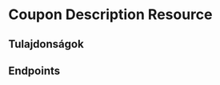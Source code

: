 # Coupon Description Resource

## Tulajdonságok

<ResourceProperties :resource="'coupon_description'" :lang="'hu'"/>

## Endpoints

[//]: <> (GET ENDPOINT)
<ResourceEndpoint :resource="'coupon_description'" :endpoint="'get'" :lang="'hu'">

<template v-slot:responseJSON>

<<< @/docs/fixtures/api/coupon_description/response/json/get_id.json

</template>

<template v-slot:responseXML>

<<< @/docs/fixtures/api/coupon_description/response/xml/get_id.xml

</template>

</ResourceEndpoint>

[//]: <> (GETCOLLECTION ENDPOINT)
<ResourceEndpoint :resource="'coupon_description'" :endpoint="'getCollection'" :lang="'hu'">

<template v-slot:responseJSON>

<<< @/docs/fixtures/api/coupon_description/response/json/get_page.json

</template>

<template v-slot:responseXML>

<<< @/docs/fixtures/api/coupon_description/response/xml/get_page.xml

</template>

</ResourceEndpoint>

[//]: <> (POST ENDPOINT)
<ResourceEndpoint :resource="'coupon_description'" :endpoint="'post'" :lang="'hu'">

<template v-slot:request>

<<< @/docs/fixtures/api/coupon_description/request/post.json

</template>

<template v-slot:responseJSON>

<<< @/docs/fixtures/api/coupon_description/response/json/get_id.json

</template>

<template v-slot:responseXML>

<<< @/docs/fixtures/api/coupon_description/response/xml/get_id.xml

</template>

</ResourceEndpoint>

[//]: <> (PUT ENDPOINT)
<ResourceEndpoint :resource="'coupon_description'" :endpoint="'put'" :lang="'hu'">

<template v-slot:request>

<<< @/docs/fixtures/api/coupon_description/request/post.json

</template>

<template v-slot:responseJSON>

<<< @/docs/fixtures/api/coupon_description/response/json/get_id.json

</template>

<template v-slot:responseXML>

<<< @/docs/fixtures/api/coupon_description/response/xml/get_id.xml

</template>

</ResourceEndpoint>

[//]: <> (DELETE ENDPOINT)
<ResourceEndpoint :resource="'coupon_description'" :endpoint="'delete'" :lang="'hu'"/>

